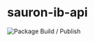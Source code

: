 # sauron-ib-api

![Package Build / Publish](https://github.com/mfrener/sauron-ib-api/actions/workflows/publish.yml/badge.svg)
